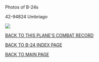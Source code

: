 
Photos of B-24s






 




42-94824 Umbriago  

![](42-94824.jpg)  
  

[BACK TO THIS PLANE'S COMBAT RECORD](../b24s/42-94824.md)  

[BACK TO B-24 INDEX PAGE](../000b24s.md)  

[BACK TO MAIN PAGE](../index.md)


